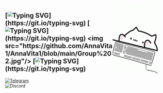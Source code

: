 <img align="right" width="150" src="https://github.com/AnnaVita1/AnnaVita1/blob/main/bongo-cat-typing.gif">\
[![Typing SVG](https://readme-typing-svg.herokuapp.com?font=Raleway&weight=700&size=14&pause=1000&color=580F7E&background=FF1EA000&width=400&lines=Hi+there!+Hallo+an+alle!+%D0%92%D1%81%D0%B5%D0%BC+%D0%BF%D1%80%D0%B8%D0%B2%D0%B5%D1%82!)](https://git.io/typing-svg)  
[![Typing SVG](https://readme-typing-svg.herokuapp.com?font=Raleway&weight=700&size=14&color=580F7E&multiline=true&repeat=false&height=70&lines=Welcome+to+my+GitHub+profile!;My+name+is+Anna%2C+I'm+currently+looking+for+a+position.;Below+is+my+actual+stack.)](https://git.io/typing-svg)  
<img src="https://github.com/AnnaVita1/AnnaVita1/blob/main/Group%202.jpg"/>  
[![Typing SVG](https://readme-typing-svg.herokuapp.com?font=Raleway&weight=700&size=14&pause=1000&color=580F7E&background=FF1EA000&width=500&lines=Ready+for+work!)](https://git.io/typing-svg)  
---
[![Telegram](https://img.shields.io/static/v1?label=Telegram&message=Please,+contact+me&color=blueviolet&style=for-the-badge)](https://t.me/AnnaVita1)  
![Discord](https://img.shields.io/discord/1111697970539270259?label=Discord&style=for-the-badge)
